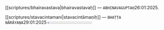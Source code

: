 [[scriptures/bhairavastava|bhairavastavaḥ]] — `ABHINAVAGUPTAḤ`26:01:2025.

[[scriptures/stavacintamani|stavacintāmaṇiḥ]] — `BHAṬṬA NĀRĀYAṆA`29:01:2025 <progress id="file" max="100" value="01">01%</progress> 
